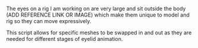 The eyes on a rig I am working on are very large and sit outside the body (ADD REFERENCE LINK OR IMAGE) which make them unique to model and rig so they can move expressively. 

This script allows for specific meshes to be swapped in and out as they are needed for different stages of eyelid animation. 